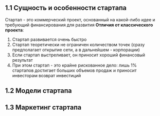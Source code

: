 ## 1.1 Сущность и особенности стартапа
Стартап - это коммерческий проект, основанный на какой-либо идее и требующий финансирования для развития
**Отличия от классического проекта**:
1. Стартап развивается очень быстро
2. Стартап теоретически не ограничен количеством точек (сразу предполагает открытие сети, а в дальнейшем - корпорации)
3. Если стартап выстреливает, он приносит хороший финансовый результат
4. При этом стартап - это крайне рискованное дело: лишь 1% стартапов достигает больших объемов продаж и приносит инвесторам возврат инвестиций


## 1.2 Модели стартапа
## 1.3 Маркетинг стартапа